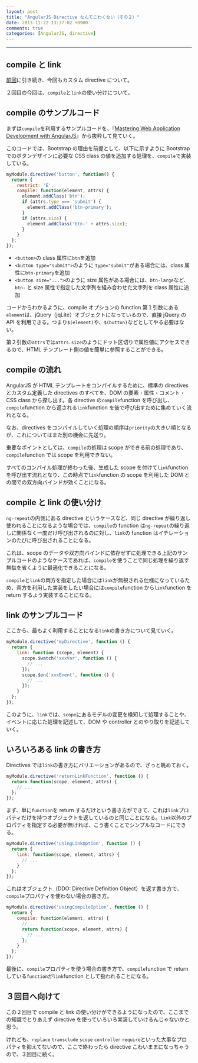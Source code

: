 ```yaml
---
layout: post
title: "AngularJS Directive なんてこわくない（その２）"
date: 2013-11-22 13:37:02 +0900
comments: true
categories: [AngularJS, directive]
---
```

---

## compile と link

[前回](/blog/2013/11/20/angularjs-custom-directives/)に引き続き、今回もカスタム directive について。

２回目の今回は、`compile`と`link`の使い分けについて。

## compile のサンプルコード

まずは`compile`を利用するサンプルコードを、『[Mastering Web Application Development with AngularJS](http://www.amazon.co.jp/dp/B00EQ67J30)』から抜粋して見ていく。

このコードでは、Bootstrap の理由を前提として、以下に示すように Bootstrap でのボタンデザインに必要な CSS class の値を追加する処理を、`compile`で実装している。

``` javascript
myModule.directive('button', function() {
  return {
    restrict: 'E',
    compile: function(element, attrs) {
      element.addClass('btn');
      if (attrs.type === 'submit') {
        element.addClass('btn-primary');
      }
      if (attrs.size) {
        element.addClass('btn-' + attrs.size);
      }
    }
  };
});
```

* `<button>`の class 属性に`btn`を追加
* `<button type="submit">`のように `type="submit"`がある場合には、class 属性に`btn-primary`を追加
* `<button size="...">`のように size 属性がある場合には、`btn-large`など、`btn-` と size 属性で指定した文字列を組み合わせた文字列を class 属性に追加

コードからわかるように、compile オプションの function 第１引数にある`element`は、jQuery（jqLite）オブジェクトになっているので、直接 jQuery の API を利用できる。つまり`$(element)`や、`$(button)`などとしてやる必要はない。

第２引数の`attrs`では`attrs.size`のようにドット区切りで属性値にアクセスできるので、HTML テンプレート側の値を簡単に参照することができる。

<!-- more -->

## compile の流れ

AngularJS が HTML テンプレートをコンパイルするために、標準の directives とカスタム定義した directives のすべてを、DOM の要素・属性・コメント・CSS class から探し出す。各 directive の`compile`function を呼び出し、`compile`function から返される`link`function を後で呼び出すために集めていく流れとなる。

なお、directives をコンパイルしていく処理の順序は`priority`の大きい順となるが、これについてはまた別の機会に先送り。

重要なポイントとしては、`compile`の処理は scope ができる前の処理であり、`compile`function では scope を利用できない。

すべてのコンパイル処理が終わった後、生成した scope を付けて`link`function を呼び出す流れとなり、この時点で`link`function の scope を利用した DOM との間での双方向バインドが効くことになる。

## compile と link の使い分け

`ng-repeat`の内側にある directive というケースなど、同じ directive が繰り返し使われることになるような場合では、`compile`の function は`ng-repeat`の繰り返しに関係なく一度だけ呼び出されるのに対し、`link`の function はイテレーションのたびに呼び出されることになる。

これは、scope のデータや双方向バインドに依存ぜずに処理できる上記のサンプルコードのようなケースであれば、`compile`を使うことで同じ処理を繰り返す無駄を省くように最適化できることになる。

`compile`と`link`の両方を指定した場合には`link`が無視される仕様になっているため、両方を利用した実装をしたい場合には`compile`function から`link`function を return するよう実装することになる。

## link のサンプルコード

ここから、最もよく利用することになる`link`の書き方について見ていく。

``` javascript
myModule.directive('myDirective', function () {
  return {
    link: function (scope, element) {
      scope.$watch('xxxVar', function () {
        // ...
      });
      scope.$on('xxxEvent', function () {
        // ...
      });
    }
  };
});
```
このように、`link`では、`scope`にあるモデルの変更を検知して処理することや、イベントに応じた処理を記述して、DOM や controller とのやり取りを記述していく。

## いろいろある link の書き方

Directives では`link`の書き方にバリエーションがあるので、ざっと眺めておく。

``` javascript
myModule.directive('returnLinkFunction', function () {
  return function(scope, element, attrs) {
    // ...
  };
});
```
まず、単に`function`を return するだけという書き方ができて、これは`link`プロパティだけを持つオブジェクトを返しているのと同じことになる。`link`以外のプロパティを指定する必要が無ければ、こう書くことでシンプルなコードにできる。

``` javascript
myModule.directive('usingLinkOption', function () {
  return {
    link: function(scope, element, attrs) {
      // ...
    }
  };
});
```
これはオブジェクト（DDO: Directive Definition Object）を返す書き方で、`compile`プロパティを使わない場合の書き方。

``` javascript
myModule.directive('usingCompileOption', function () {
  return {
    compile: function(element, attrs) {
      // ...
      return function(scope, element, attrs) {
        // ...
      };
    }
  };
});
```
最後に、`compile`プロパティを使う場合の書き方で、`compile`function で return している`function`が`link`function として扱われることになる。

## ３回目へ向けて

この２回目で compile と link の使い分けができるようになったので、ここまでの知識でとりあえず directive を使っていろいろ実装していけるんじゃないかと思う。

けれども、`replace` `transclude` `scope` `controller` `require`といった大事なプロパティを抑えてないので、ここで終わったら directive こわいままになっちゃうので、３回目に続く。